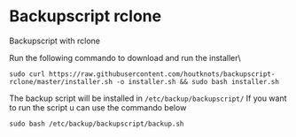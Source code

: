 # Backupscript rclone
 Backupscript with rclone

Run the following commando to download and run the installer\

```sudo curl https://raw.githubusercontent.com/houtknots/backupscript-rclone/master/installer.sh -o installer.sh && sudo bash installer.sh```

The backup script will be installed in ```/etc/backup/backupscript/```
If you want to run the script u can use the commando below

```sudo bash /etc/backup/backupscript/backup.sh```